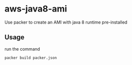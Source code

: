 # aws-java8-ami

Use packer to create an AMI with java 8 runtime pre-installed

## Usage
run the command
```
packer build packer.json
```
